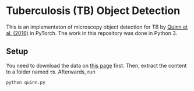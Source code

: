 # Tuberculosis (TB) Object Detection

This is an implementaton of microscopy object detection for TB by [Quinn et al. (2016)](https://github.com/jqug/microscopy-object-detection) in PyTorch. The work in this repository was done in Python 3.

## Setup

You need to download the data on [this page](http://air.ug/downloads/tuberculosis-phonecamera.zip) first. Then, extract the content to a folder named `tb`. Afterwards, run

```
python quinn.py
```